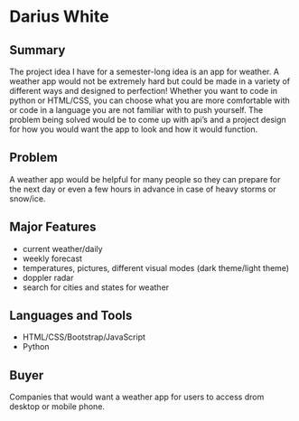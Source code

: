 # Darius White

  ## Summary
  The project idea I have for a semester-long idea is an app for weather. A weather app would not be extremely hard but could be made in a variety of different ways and designed   to perfection! Whether you want to code in python or HTML/CSS, you can choose what you are more comfortable with or code in a language you are not familiar with to push yourself. The problem being solved would be to come up with api’s and a project design for how you would want the app to look and how it would function. 
  ## Problem
  A weather app would be helpful for many people so they can prepare for the next day or even a few hours in advance in case of heavy storms or snow/ice.
  ## Major Features
  * current weather/daily
  * weekly forecast
  * temperatures, pictures, different visual modes (dark theme/light theme)
  * doppler radar
  * search for cities and states for weather 
  ## Languages and Tools
  * HTML/CSS/Bootstrap/JavaScript
  * Python
  ## Buyer
  Companies that would want a weather app for users to access drom desktop or mobile phone. 
